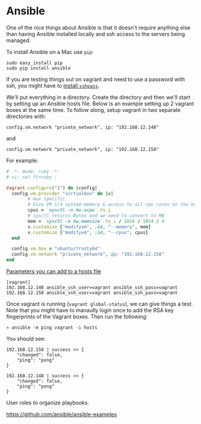 # Ansible

One of the nice things about Ansible is that it doesn't require anything else
than having Ansible installed locally and ssh access to the servers being
managed.

To install Ansible on a Mac use `pip`:

```shell
sudo easy_install pip
sudo pip install ansible
```

If you are testing things out on vagrant and need to use a password with ssh,
you might have to [install `sshpass`](http://fauxzen.com/installing-sshpass-os-x/).

We'll put everything in a directory. Create the directory and then we'll start by
setting up an Ansible hosts file. Below is an example setting up 2 vagrant boxes
at the same time. To follow along, setup vagrant in two separate directories with:

```
config.vm.network "private_network", ip: "192.168.12.148"
```

and

```
config.vm.network "private_network", ip: "192.168.12.158"
```

For example:

```ruby
# -*- mode: ruby -*-
# vi: set ft=ruby :

Vagrant.configure("2") do |config|
  config.vm.provider "virtualbox" do |v|
        # max specific
        # Give VM 1/4 system memory & access to all cpu cores on the host
        cpus = `sysctl -n hw.ncpu`.to_i
        # sysctl returns Bytes and we need to convert to MB
        mem = `sysctl -n hw.memsize`.to_i / 1024 / 1024 / 4
        v.customize ["modifyvm", :id, "--memory", mem]
        v.customize ["modifyvm", :id, "--cpus", cpus]
  end

  config.vm.box = "ubuntu/trusty64"
  config.vm.network "private_network", ip: "192.168.12.158"
end
```

[Parameters you can add to a hosts file](http://docs.ansible.com/intro_inventory.html#list-of-behavioral-inventory-parameters)

```
[vagrant]
192.168.12.148 ansible_ssh_user=vagrant ansible_ssh_pass=vagrant
192.168.12.158 ansible_ssh_user=vagrant ansible_ssh_pass=vagrant
```

Once vagrant is running (`vagrant global-status`), we can give things a test. Note
that you might have to manaully login once to add the RSA key fingerprints of the
Vagrant boxes. Then run the following:

```shell
» ansible -m ping vagrant -i hosts
```

You should see:

```
192.168.12.158 | success >> {
    "changed": false,
    "ping": "pong"
}

192.168.12.148 | success >> {
    "changed": false,
    "ping": "pong"
}
```

User roles to organize playbooks.

https://github.com/ansible/ansible-examples
